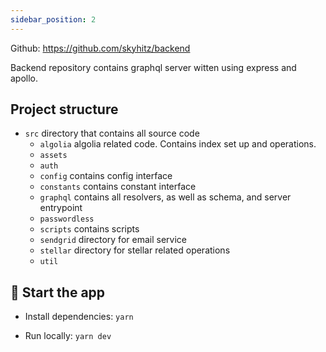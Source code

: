 ```yaml
---
sidebar_position: 2
---
```


Github: https://github.com/skyhitz/backend

Backend repository contains graphql server witten using express and apollo.

## Project structure

- `src` directory that contains all source code
  - `algolia` algolia related code. Contains index set up and operations.
  - `assets`
  - `auth`
  - `config` contains config interface
  - `constants` contains constant interface
  - `graphql` contains all resolvers, as well as schema, and server entrypoint
  - `passwordless`
  - `scripts` contains scripts
  - `sendgrid` directory for email service
  - `stellar` directory for stellar related operations
  - `util`

## 🏁 Start the app

- Install dependencies: `yarn`

- Run locally: `yarn dev`
